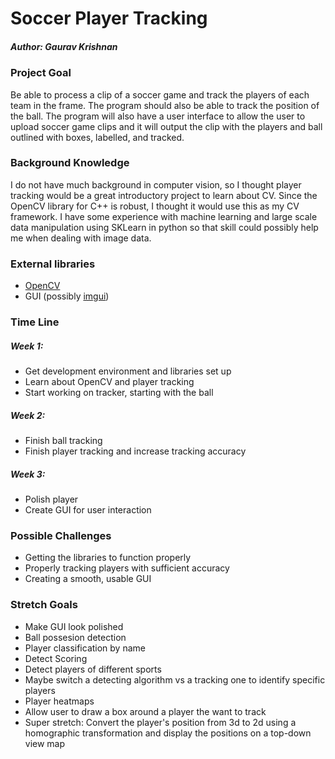 # Soccer Player Tracking 
##### Author: Gaurav Krishnan
 
### Project Goal
Be able to process a clip of a soccer game and
track the players of each team in the frame. The program should also be
able to track the position of the ball. The program will also have a user
interface to allow the user to upload soccer game clips and it will output
the clip with the players and ball outlined with boxes, labelled, and tracked.

### Background Knowledge
I do not have much background in computer vision, so I thought player tracking
would be a great introductory project to learn about CV. Since the OpenCV 
library for C++ is robust, I thought it would use this as my CV framework. I have
some experience with machine learning and large scale data manipulation
using SKLearn in python so that skill could possibly help me when dealing with 
image data.

### External libraries
- [OpenCV](https://github.com/opencv/opencv/tree/4.3.0) 
- GUI (possibly [imgui](https://github.com/ashitani/opencv_imgui_viewer))

### Time Line
##### Week 1:
- Get development environment and libraries set up
- Learn about OpenCV and player tracking
- Start working on tracker, starting with the ball
##### Week 2:
- Finish ball tracking
- Finish player tracking and increase tracking accuracy
##### Week 3:
- Polish player
- Create GUI for user interaction

### Possible Challenges
- Getting the libraries to function properly
- Properly tracking players with sufficient accuracy
- Creating a smooth, usable GUI

### Stretch Goals
- Make GUI look polished
- Ball possesion detection
- Player classification by name
- Detect Scoring
- Detect players of different sports
- Maybe switch a detecting algorithm vs a tracking one to
 identify specific players
- Player heatmaps
- Allow user to draw a box around a player the want to track
- Super stretch: Convert the player's position from 3d to 2d using a
homographic transformation and display the positions on a top-down view map
